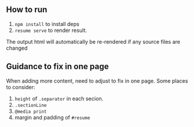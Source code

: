## How to run

1. `npm install` to install deps
2. `resume serve` to render result.

The output html will automatically be re-rendered if any source files are changed

## Guidance to fix in one page

When adding more content, need to adjust to fix in one page. Some places to consider:

1. `height` of `.separator` in each secion.
2. `.sectionLine`
3. `@media print`
4. margin and padding of `#resume`